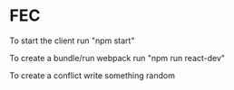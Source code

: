 # FEC

To start the client run "npm start"

To create a bundle/run webpack run "npm run react-dev"

To create a conflict write something random
